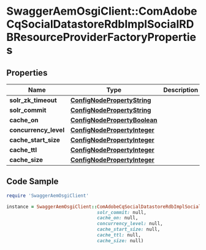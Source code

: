 # SwaggerAemOsgiClient::ComAdobeCqSocialDatastoreRdbImplSocialRDBResourceProviderFactoryProperties

## Properties

Name | Type | Description | Notes
------------ | ------------- | ------------- | -------------
**solr_zk_timeout** | [**ConfigNodePropertyString**](ConfigNodePropertyString.md) |  | [optional] 
**solr_commit** | [**ConfigNodePropertyString**](ConfigNodePropertyString.md) |  | [optional] 
**cache_on** | [**ConfigNodePropertyBoolean**](ConfigNodePropertyBoolean.md) |  | [optional] 
**concurrency_level** | [**ConfigNodePropertyInteger**](ConfigNodePropertyInteger.md) |  | [optional] 
**cache_start_size** | [**ConfigNodePropertyInteger**](ConfigNodePropertyInteger.md) |  | [optional] 
**cache_ttl** | [**ConfigNodePropertyInteger**](ConfigNodePropertyInteger.md) |  | [optional] 
**cache_size** | [**ConfigNodePropertyInteger**](ConfigNodePropertyInteger.md) |  | [optional] 

## Code Sample

```ruby
require 'SwaggerAemOsgiClient'

instance = SwaggerAemOsgiClient::ComAdobeCqSocialDatastoreRdbImplSocialRDBResourceProviderFactoryProperties.new(solr_zk_timeout: null,
                                 solr_commit: null,
                                 cache_on: null,
                                 concurrency_level: null,
                                 cache_start_size: null,
                                 cache_ttl: null,
                                 cache_size: null)
```


